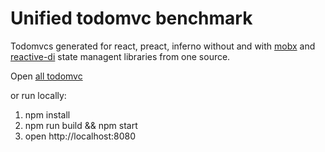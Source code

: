 # Unified todomvc benchmark

Todomvcs generated for react, preact, inferno without and with [mobx](https://mobx.js.org) and [reactive-di](https://github.com/zerkalica/reactive-di) state managent libraries from one source.

Open [all todomvc](https://zerkalica.github.com/utb)

or run locally:

1. npm install
2. npm run build && npm start
3. open http://localhost:8080
